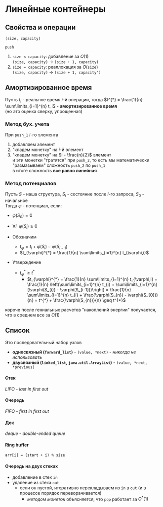 # Линейные контейнеры

## Свойства и операции

`(size, capacity)`

`push`
1. `size < capacity`: добавление за $O(1)$  
   `(size, capacity)` $\rightarrow$ `(size + 1, capacity)`
2. `size = capacity`: реаллокация за $O($`size`$)$  
   `(size, capacity)` $\rightarrow$ `(size + 1, capacity')`
## Амортизированное время
Пусть $t_{i}$ - реальное время $i$-й операции, тогда $t^{*} = \frac{1}{n} \sum\limits_{i=1}^{n} t_i$ - **амортизированное время**  
(но это оценка сверху, упрощенная)

### Метод бух. учета

При `push_1` $i$-го элемента
1. добавляем элемент
2. "кладем монетку" на $i$-й элемент
3. "кладем монетку" на $i - \frac{n}{2}$ элемент  
и эти монетки "тратятся" при `push_2`, то есть мы математически "размазываем" сложность `push_2` по `push_1`  
в итоге сложность **все равно линейная**
### Метод потенциалов
Пусть $S$ - наша структура, $S_{i}$ - состояние после $i$-го запроса, $S_{0}$ - начальное  
Тогда $\varphi$ - потенциал, если:
- $\varphi(S_{0})= 0$
- $\forall i \enspace \varphi(S_{i}) \geq 0$

- Обозначим
    - $t_{\varphi} = t_{i} + \varphi(S_{i}) - \varphi(S_{i-1})$
    - $t_{\varphi}^{*} = \frac{1}{n} \sum\limits_{i=1}^{n} t_{\varphi,i}$
- Утверждение
    - $t_{\varphi}^{*} \geq t^{*}$
        - $t_{\varphi}^{*} = \frac{1}{n} \sum\limits_{i=1}^{n} t_{\varphi,i} = \frac{1}{n} \left(\sum\limits_{i=1}^{n} t_{i} + \sum\limits_{i=1}^{n} (\varphi(S_{i}) - \varphi(S_{i-1}))\right) = \frac{1}{n} \sum\limits_{i=1}^{n} t_{i} + \frac{\varphi(S_{n}) - \varphi(S_{0})}{n} = t^{*} + \frac{\varphi(S_{n})}{n} \geq t^{*}$

короче после гениальных расчетов "накоплений энергии" получается, что в среднем все за $O(1)$

## Список
Это последовательный набор узлов
- **односвязный (`forward_list`)** -  `(value, *next)` - *никогда не использовать*
- **двусвязный (`linked_list`, `java.util.ArrayList`)** - `(value, *next, *previous)`

#### Стек
*LIFO - last in first out*

#### Очередь
*FIFO - first in first out*

#### Дек
*deque - double-ended queue*

#### Ring buffer
`arr[i] = (start + i) % size`

#### Очередь на двух стеках
- добавление в стек `in`
- удаление из стека `out`
    - если он пустой, итеративно перекладываем из `in` в `out` (и в процессе порядок переворачивается)
        - *методом монеток* объясняется, что `pop` работает за $O^{*}(1)$
